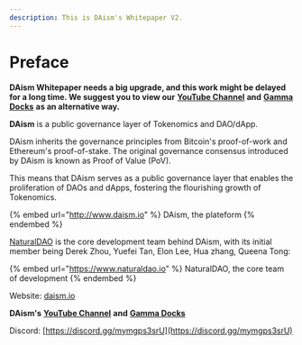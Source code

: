 ```yaml
---
description: This is DAism's Whitepaper V2.
---
```


# Preface

**DAism Whitepaper needs a big upgrade, and this work might be delayed for a long time. We suggest you to view our** [**YouTube Channel**](https://www.youtube.com/@daismcore8822) **and** [**Gamma Docks**](https://gamma.app/public/DAism1-An-Exchange-Good-Tokenomics-Needs-cp0hifw89174aw1) **as an alternative way.**



**DAism** is a public governance layer of Tokenomics and DAO/dApp.&#x20;

DAism inherits the governance principles from Bitcoin's proof-of-work and Ethereum's proof-of-stake. The original governance consensus introduced by DAism is known as Proof of Value (PoV).

This means that DAism serves as a public governance layer that enables the proliferation of DAOs and dApps, fostering the flourishing growth of Tokenomics.&#x20;

{% embed url="http://www.daism.io" %}
DAism, the plateform
{% endembed %}

[NaturalDAO](https://app.gitbook.com/www.naturaldao.io) is the core development team behind DAism, with its initial member being Derek Zhou, Yuefei Tan, Elon Lee, Hua zhang, Queena Tong:

{% embed url="https://www.naturaldao.io" %}
NaturalDAO, the core team of development
{% endembed %}

Website: [daism.io](https://daism.io)

**DAism's** [**YouTube Channel**](https://www.youtube.com/@daismcore8822) **and** [**Gamma Docks**](https://gamma.app/public/DAism1-An-Exchange-Good-Tokenomics-Needs-cp0hifw89174aw1)

Discord: [https://discord.gg/mymgps3srU](https://discord.gg/mymgps3srU)

